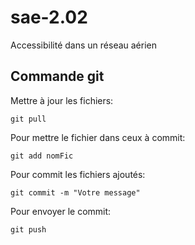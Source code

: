 # sae-2.02
Accessibilité dans un réseau aérien

## Commande git

Mettre à jour les fichiers:

```
git pull
```

Pour mettre le fichier dans ceux à commit:

```
git add nomFic
```

Pour commit les fichiers ajoutés:

```
git commit -m "Votre message"
```

Pour envoyer le commit:

```
git push
```
